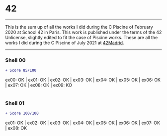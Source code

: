 # 42
---

This is the sum up of all the works I did during the C Piscine of February 2020 at School 42 in Paris. This work is published under the terms of the 42 Unlicense, slightly edited to fit the case of Piscine works.
These are all the works I did during the C Piscine of July 2021 at [42Madrid](https://www.42madrid.com/en/).

---

### Shell 00
```diff
+ Score 85/100
```
ex00: OK | ex01: OK | ex02: OK | ex03: OK | ex04: OK | ex05: OK | ex06: OK | ex07: OK | ex08: OK | ex09: KO <br></br>

### Shell 01
```diff
+ Score 100/100 
```
ex01: OK | ex02: OK | ex03: OK | ex04: OK | ex05: OK | ex06: OK | ex07: OK | ex08: OK <br></br>
